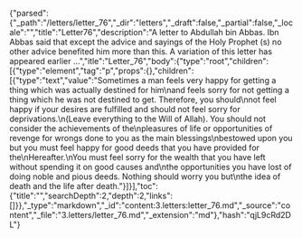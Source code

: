 {"parsed":{"_path":"/letters/letter_76","_dir":"letters","_draft":false,"_partial":false,"_locale":"","title":"Letter76","description":"A letter to Abdullah bin Abbas. Ibn Abbas said that except the advice and sayings of the Holy Prophet (s) no other advice benefited him more than this. A variation of this letter has appeared earlier ...","itle":"Letter_76","body":{"type":"root","children":[{"type":"element","tag":"p","props":{},"children":[{"type":"text","value":"Sometimes a man feels very happy for getting a thing which was actually destined for him\nand feels sorry for not getting a thing which he was not destined to get. Therefore, you should\nnot feel happy if your desires are fulfilled and should not feel sorry for deprivations.\n(Leave everything to the Will of Allah). You should not consider the achievements of the\npleasures of life or opportunities of revenge for wrongs done to you as the main blessings\nbestowed upon you but you must feel happy for good deeds that you have provided for the\nHereafter.\nYou must feel sorry for the wealth that you have left without spending it on good causes and\nthe opportunities you have lost of doing noble and pious deeds. Nothing should worry you but\nthe idea of death and the life after death."}]}],"toc":{"title":"","searchDepth":2,"depth":2,"links":[]}},"_type":"markdown","_id":"content:3.letters:letter_76.md","_source":"content","_file":"3.letters/letter_76.md","_extension":"md"},"hash":"qjL9cRd2DL"}